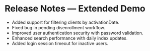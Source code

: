 # Release Notes — Extended Demo

- Added support for filtering clients by activationDate.
- Fixed bug in pending disenrollment workflow.
- Improved user authentication security with password validation.
- Enhanced search performance with daily index updates.
- Added login session timeout for inactive users.